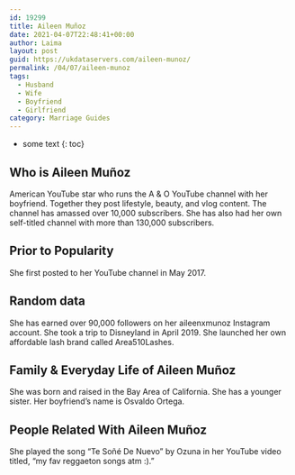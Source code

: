 ```yaml
---
id: 19299
title: Aileen Muñoz
date: 2021-04-07T22:48:41+00:00
author: Laima
layout: post
guid: https://ukdataservers.com/aileen-munoz/
permalink: /04/07/aileen-munoz
tags:
  - Husband
  - Wife
  - Boyfriend
  - Girlfriend
category: Marriage Guides
---
```


* some text
{: toc}


## Who is Aileen Muñoz
                  
                  
                  
American YouTube star who runs the A & O YouTube channel with her boyfriend. Together they post lifestyle, beauty, and vlog content. The channel has amassed over 10,000 subscribers. She has also had her own self-titled channel with more than 130,000 subscribers.
                  
              
            
              
            
                
                
                
## Prior to Popularity
                  
                  
                  
She first posted to her YouTube channel in May 2017. 
                  
              
            
              
            
                
                
                
## Random data
                  
                  
                  
She has earned over 90,000 followers on her aileenxmunoz Instagram account. She took a trip to Disneyland in April 2019. She launched her own affordable lash brand called Area510Lashes.
                  
              
            
              
            
                
                
                
## Family & Everyday Life of Aileen Muñoz
                  
                  
                  
She was born and raised in the Bay Area of California. She has a younger sister. Her boyfriend&#8217;s name is Osvaldo Ortega.
                  
              
            
              
            
                
                
                
## People Related With Aileen Muñoz
                  
                  
                  
She played the song &#8220;Te Soñé De Nuevo&#8221; by Ozuna in her YouTube video titled, &#8220;my fav reggaeton songs atm :).&#8221;
                  
              
            
              
            
                
              
            
              
              
            
            
              
            
          
          
          